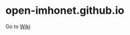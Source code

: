 open-imhonet.github.io
======================
Go to [Wiki](https://github.com/open-imhonet/open-imhonet.github.io/wiki)
